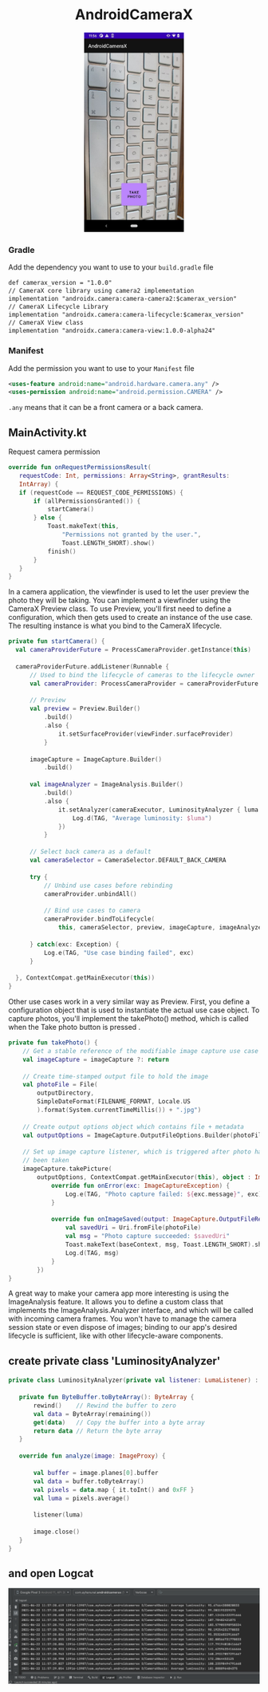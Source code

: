 <h1 align="center"> AndroidCameraX </h1>

<p align="center">
  <img src='https://github.com/ayhanunal/AndroidCameraX/blob/main/ss/1.jpg' width=200 heihgt=300> 
</p>

### Gradle
Add the dependency you want to use to your `build.gradle` file
```Gradle
def camerax_version = "1.0.0"
// CameraX core library using camera2 implementation
implementation "androidx.camera:camera-camera2:$camerax_version"
// CameraX Lifecycle Library
implementation "androidx.camera:camera-lifecycle:$camerax_version"
// CameraX View class
implementation "androidx.camera:camera-view:1.0.0-alpha24"
```

### Manifest
Add the permission you want to use to your `Manifest` file
```xml
<uses-feature android:name="android.hardware.camera.any" />
<uses-permission android:name="android.permission.CAMERA" />
```
`.any` means that it can be a front camera or a back camera.

## MainActivity.kt
Request camera permission
```kotlin
override fun onRequestPermissionsResult(
   requestCode: Int, permissions: Array<String>, grantResults:
   IntArray) {
   if (requestCode == REQUEST_CODE_PERMISSIONS) {
       if (allPermissionsGranted()) {
           startCamera()
       } else {
           Toast.makeText(this,
               "Permissions not granted by the user.",
               Toast.LENGTH_SHORT).show()
           finish()
       }
   }
}
```
In a camera application, the viewfinder is used to let the user preview the photo they will be taking. You can implement a viewfinder using the CameraX Preview class. To use Preview, you'll first need to define a configuration, which then gets used to create an instance of the use case. The resulting instance is what you bind to the CameraX lifecycle.
```kotlin
private fun startCamera() {
  val cameraProviderFuture = ProcessCameraProvider.getInstance(this)

  cameraProviderFuture.addListener(Runnable {
      // Used to bind the lifecycle of cameras to the lifecycle owner
      val cameraProvider: ProcessCameraProvider = cameraProviderFuture.get()

      // Preview
      val preview = Preview.Builder()
          .build()
          .also {
              it.setSurfaceProvider(viewFinder.surfaceProvider)
          }

      imageCapture = ImageCapture.Builder()
          .build()

      val imageAnalyzer = ImageAnalysis.Builder()
          .build()
          .also {
              it.setAnalyzer(cameraExecutor, LuminosityAnalyzer { luma ->
                  Log.d(TAG, "Average luminosity: $luma")
              })
          }

      // Select back camera as a default
      val cameraSelector = CameraSelector.DEFAULT_BACK_CAMERA

      try {
          // Unbind use cases before rebinding
          cameraProvider.unbindAll()

          // Bind use cases to camera
          cameraProvider.bindToLifecycle(
              this, cameraSelector, preview, imageCapture, imageAnalyzer)

      } catch(exc: Exception) {
          Log.e(TAG, "Use case binding failed", exc)
      }

  }, ContextCompat.getMainExecutor(this))
}
```

Other use cases work in a very similar way as Preview. First, you define a configuration object that is used to instantiate the actual use case object. To capture photos, you'll implement the takePhoto() method, which is called when the Take photo button is pressed .


```kotlin
private fun takePhoto() {
    // Get a stable reference of the modifiable image capture use case
    val imageCapture = imageCapture ?: return

    // Create time-stamped output file to hold the image
    val photoFile = File(
        outputDirectory,
        SimpleDateFormat(FILENAME_FORMAT, Locale.US
        ).format(System.currentTimeMillis()) + ".jpg")

    // Create output options object which contains file + metadata
    val outputOptions = ImageCapture.OutputFileOptions.Builder(photoFile).build()

    // Set up image capture listener, which is triggered after photo has
    // been taken
    imageCapture.takePicture(
        outputOptions, ContextCompat.getMainExecutor(this), object : ImageCapture.OnImageSavedCallback {
            override fun onError(exc: ImageCaptureException) {
                Log.e(TAG, "Photo capture failed: ${exc.message}", exc)
            }

            override fun onImageSaved(output: ImageCapture.OutputFileResults) {
                val savedUri = Uri.fromFile(photoFile)
                val msg = "Photo capture succeeded: $savedUri"
                Toast.makeText(baseContext, msg, Toast.LENGTH_SHORT).show()
                Log.d(TAG, msg)
            }
        })
}
```
A great way to make your camera app more interesting is using the ImageAnalysis feature. It allows you to define a custom class that implements the ImageAnalysis.Analyzer interface, and which will be called with incoming camera frames. You won't have to manage the camera session state or even dispose of images; binding to our app's desired lifecycle is sufficient, like with other lifecycle-aware components.

## create private class 'LuminosityAnalyzer'

```kotlin
private class LuminosityAnalyzer(private val listener: LumaListener) : ImageAnalysis.Analyzer {

   private fun ByteBuffer.toByteArray(): ByteArray {
       rewind()    // Rewind the buffer to zero
       val data = ByteArray(remaining())
       get(data)   // Copy the buffer into a byte array
       return data // Return the byte array
   }

   override fun analyze(image: ImageProxy) {

       val buffer = image.planes[0].buffer
       val data = buffer.toByteArray()
       val pixels = data.map { it.toInt() and 0xFF }
       val luma = pixels.average()

       listener(luma)

       image.close()
   }
}
```

## and open Logcat
<p align="center">
  <img src='https://github.com/ayhanunal/AndroidCameraX/blob/main/ss/2.png'> 
</p>









